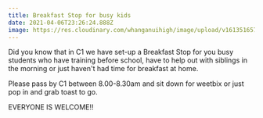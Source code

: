 ```yaml
---
title: Breakfast Stop for busy kids
date: 2021-04-06T23:26:24.888Z
image: https://res.cloudinary.com/whanganuihigh/image/upload/v1613516571/Events/208-2082373_kawaii-toast.png
---
```

Did you know that in C1 we have set-up a Breakfast Stop for you busy students who have training before school, have to help out with siblings in the morning or just haven't had time for breakfast at home.

Please pass by C1 between 8.00-8.30am and sit down for weetbix or just pop in and grab toast to go.

EVERYONE IS WELCOME!!




